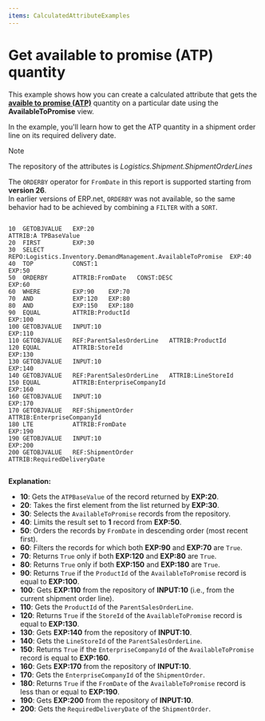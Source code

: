 ```yaml
---
items: CalculatedAttributeExamples
---
```


# Get available to promise (ATP) quantity

This example shows how you can create a calculated attribute that gets the **[avaible to promise (ATP)](https://docs.erp.net/tech/modules/logistics/planning/available-to-promise/index.html)** quantity on a particular date using the **AvailableToPromise** view.

In the example, you'll learn how to get the ATP quantity in a shipment order line on its required delivery date.

> [!NOTE]
> 
> The repository of the attributes is *Logistics.Shipment.ShipmentOrderLines*
> 
> The `ORDERBY` operator for `FromDate` in this report is supported starting from **version 26**.  
> In earlier versions of ERP.net, `ORDERBY` was not available, so the same behavior had to be achieved by combining a `FILTER` with a `SORT`.  

```

10  GETOBJVALUE   EXP:20                                                      ATTRIB:A TPBaseValue
20  FIRST         EXP:30
30  SELECT        REPO:Logistics.Inventory.DemandManagement.AvailableToPromise  EXP:40
40  TOP           CONST:1                                                    EXP:50
50  ORDERBY       ATTRIB:FromDate   CONST:DESC                               EXP:60
60  WHERE         EXP:90    EXP:70
70  AND           EXP:120   EXP:80
80  AND           EXP:150   EXP:180
90  EQUAL         ATTRIB:ProductId                                            EXP:100
100 GETOBJVALUE   INPUT:10                                                   EXP:110
110 GETOBJVALUE   REF:ParentSalesOrderLine   ATTRIB:ProductId
120 EQUAL         ATTRIB:StoreId                                               EXP:130
130 GETOBJVALUE   INPUT:10                                                   EXP:140
140 GETOBJVALUE   REF:ParentSalesOrderLine   ATTRIB:LineStoreId
150 EQUAL         ATTRIB:EnterpriseCompanyId                                   EXP:160
160 GETOBJVALUE   INPUT:10                                                   EXP:170
170 GETOBJVALUE   REF:ShipmentOrder          ATTRIB:EnterpriseCompanyId
180 LTE           ATTRIB:FromDate                                              EXP:190
190 GETOBJVALUE   INPUT:10                                                   EXP:200
200 GETOBJVALUE   REF:ShipmentOrder          ATTRIB:RequiredDeliveryDate


```

**Explanation:**
- **10**: Gets the `ATPBaseValue` of the record returned by **EXP:20**.  
- **20**: Takes the first element from the list returned by **EXP:30**.  
- **30**: Selects the `AvailableToPromise` records from the repository.  
- **40**: Limits the result set to **1** record from **EXP:50**.  
- **50**: Orders the records by `FromDate` in descending order (most recent first).  
- **60**: Filters the records for which both **EXP:90** and **EXP:70** are `True`.  
- **70**: Returns `True` only if both **EXP:120** and **EXP:80** are `True`.  
- **80**: Returns `True` only if both **EXP:150** and **EXP:180** are `True`.  
- **90**: Returns `True` if the `ProductId` of the `AvailableToPromise` record is equal to **EXP:100**.  
- **100**: Gets **EXP:110** from the repository of **INPUT:10** (i.e., from the current shipment order line).  
- **110**: Gets the `ProductId` of the `ParentSalesOrderLine`.  
- **120**: Returns `True` if the `StoreId` of the `AvailableToPromise` record is equal to **EXP:130**.  
- **130**: Gets **EXP:140** from the repository of **INPUT:10**.  
- **140**: Gets the `LineStoreId` of the `ParentSalesOrderLine`.  
- **150**: Returns `True` if the `EnterpriseCompanyId` of the `AvailableToPromise` record is equal to **EXP:160**.  
- **160**: Gets **EXP:170** from the repository of **INPUT:10**.  
- **170**: Gets the `EnterpriseCompanyId` of the `ShipmentOrder`.  
- **180**: Returns `True` if the `FromDate` of the `AvailableToPromise` record is less than or equal to **EXP:190**.  
- **190**: Gets **EXP:200** from the repository of **INPUT:10**.  
- **200**: Gets the `RequiredDeliveryDate` of the `ShipmentOrder`. 
